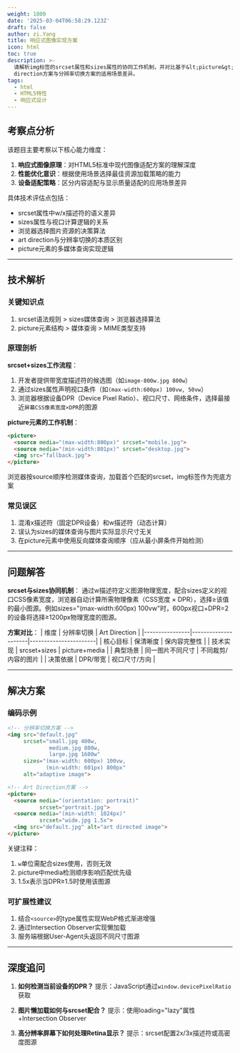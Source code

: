 ```yaml
---
weight: 1800
date: '2025-03-04T06:58:29.123Z'
draft: false
author: zi.Yang
title: 响应式图像实现方案
icon: html
toc: true
description: >-
  请解析img标签的srcset属性和sizes属性的协同工作机制，并对比基于&lt;picture&gt;元素的art
  direction方案与分辨率切换方案的适用场景差异。
tags:
  - html
  - HTML5特性
  - 响应式设计
---
```


## 考察点分析

该题目主要考察以下核心能力维度：
1. **响应式图像原理**：对HTML5标准中现代图像适配方案的理解深度
2. **性能优化意识**：根据使用场景选择最佳资源加载策略的能力
3. **设备适配策略**：区分内容适配与显示质量适配的应用场景差异

具体技术评估点包括：
- srcset属性中w/x描述符的语义差异
- sizes属性与视口计算逻辑的关系
- 浏览器选择图片资源的决策算法
- art direction与分辨率切换的本质区别
- picture元素的多媒体查询实现逻辑

---

## 技术解析

### 关键知识点
1. srcset语法规则 > sizes媒体查询 > 浏览器选择算法
2. picture元素结构 > 媒体查询 > MIME类型支持

### 原理剖析
**srcset+sizes工作流程**：
1. 开发者提供带宽度描述符的候选图（如`image-800w.jpg 800w`）
2. 通过sizes属性声明视口条件（如`(max-width:600px) 100vw, 50vw`）
3. 浏览器根据设备DPR（Device Pixel Ratio）、视口尺寸、网络条件，选择最接近`屏幕CSS像素宽度×DPR`的图源

**picture元素的工作机制**：
```html
<picture>
  <source media="(max-width:800px)" srcset="mobile.jpg">
  <source media="(min-width:801px)" srcset="desktop.jpg">
  <img src="fallback.jpg">
</picture>
```
浏览器按source顺序检测媒体查询，加载首个匹配的srcset，img标签作为兜底方案

### 常见误区
1. 混淆x描述符（固定DPR设备）和w描述符（动态计算）
2. 误认为sizes的媒体查询与图片实际显示尺寸无关
3. 在picture元素中使用反向媒体查询顺序（应从最小屏条件开始检测）

---

## 问题解答

**srcset与sizes协同机制**：
通过w描述符定义图源物理宽度，配合sizes定义的视口CSS像素宽度，浏览器自动计算所需物理像素（CSS宽度 × DPR），选择≥该值的最小图源。例如sizes="(max-width:600px) 100vw"时，600px视口+DPR=2的设备将选择≥1200px物理宽度的图源。

**方案对比**：
| 维度        | 分辨率切换          | Art Direction         |
|----------------|---------------------|-----------------------|
| 核心目标      | 保清晰度            | 保内容完整性          |
| 技术实现      | srcset+sizes        | picture+media        |
| 典型场景      | 同一图片不同尺寸      | 不同裁剪/内容的图片    |
| 决策依据      | DPR/带宽           | 视口尺寸/方向        |

---

## 解决方案

### 编码示例
```html
<!-- 分辨率切换方案 -->
<img src="default.jpg"
     srcset="small.jpg 400w,
             medium.jpg 800w,
             large.jpg 1600w"
     sizes="(max-width: 600px) 100vw,
            (min-width: 601px) 800px"
     alt="adaptive image">

<!-- Art Direction方案 -->
<picture>
  <source media="(orientation: portrait)" 
          srcset="portrait.jpg">
  <source media="(min-width: 1024px)" 
          srcset="wide.jpg 1.5x">
  <img src="default.jpg" alt="art directed image">
</picture>
```
关键注释：
1. `w`单位需配合sizes使用，否则无效
2. picture中media检测顺序影响匹配优先级
3. 1.5x表示当DPR≥1.5时使用该图源

### 可扩展性建议
1. 结合`<source>`的type属性实现WebP格式渐进增强
2. 通过Intersection Observer实现懒加载
3. 服务端根据User-Agent头返回不同尺寸图源

---

## 深度追问

1. **如何检测当前设备的DPR？**
提示：JavaScript通过`window.devicePixelRatio`获取

2. **图片懒加载如何与srcset配合？**
提示：使用loading="lazy"属性+Intersection Observer

3. **高分辨率屏幕下如何处理Retina显示？**
提示：srcset配置2x/3x描述符或高密度图源